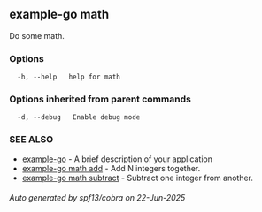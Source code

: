 ## example-go math

Do some math.

### Options

```
  -h, --help   help for math
```

### Options inherited from parent commands

```
  -d, --debug   Enable debug mode
```

### SEE ALSO

* [example-go](example-go.md)	 - A brief description of your application
* [example-go math add](example-go_math_add.md)	 - Add N integers together.
* [example-go math subtract](example-go_math_subtract.md)	 - Subtract one integer from another.

###### Auto generated by spf13/cobra on 22-Jun-2025
